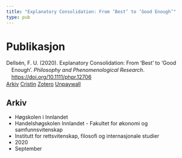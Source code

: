 ```yaml
---
title: "Explanatory Consolidation: From ‘Best’ to ‘Good Enough’"
type: pub
---
```

<h1>Publikasjon</h1>
<article id="csl-bib-container-YMFBVRPP" class="csl-bib-container">
  <div class="csl-bib-body" style="line-height: 1.35; padding-left: 1em; text-indent:-1em;">
  <div class="csl-entry">Dells&#xE9;n, F. U. (2020). Explanatory Consolidation: From &#x2018;Best&#x2019; to &#x2018;Good Enough&#x2019;. <i>Philosophy and Phenomenological Research</i>. <a href="https://doi.org/10.1111/phpr.12706">https://doi.org/10.1111/phpr.12706</a></div>
</div>
  <div class="csl-bib-buttons">
    <a href="#taxonomy-article-YMFBVRPP" class="csl-bib-button">Arkiv</a>
    <a href="https://app.cristin.no/results/show.jsf?id=1828867" alt="Cristin URL" class="csl-bib-button">Cristin</a>
    <a href="http://zotero.org/groups/5022929/items/YMFBVRPP" alt="Zotero URL" class="csl-bib-button">Zotero</a>
    <a href="https://onlinelibrary.wiley.com/doi/pdfdirect/10.1111/phpr.12706" class="csl-bib-button">Unpaywall</a>
  </div>
  <div id="csl-bib-meta-container-YMFBVRPP"></div>
</article>
<div id="csl-bib-meta-YMFBVRPP" class="csl-bib-meta">
  <article id="taxonomy-article-YMFBVRPP" class="taxonomy-article">
    <h1>Arkiv</h1>
    <ul>
      <li>Høgskolen i Innlandet</li>
      <li>Handelshøgskolen Innlandet - Fakultet for økonomi og samfunnsvitenskap</li>
      <li>Institutt for rettsvitenskap, filosofi og internasjonale studier</li>
      <li>2020</li>
      <li>September</li>
    </ul>
  </article>
</div>
